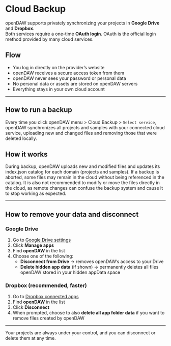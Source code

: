 # Cloud Backup

openDAW supports privately synchronizing your projects in **Google Drive** and **Dropbox**.  
Both services require a one-time **OAuth login**. OAuth is the official login method provided by many cloud services.

## Flow

- You log in directly on the provider’s website
- openDAW receives a secure access token from them
- openDAW never sees your password or personal data
- No personal data or assets are stored on openDAW servers
- Everything stays in your own cloud account

---

## How to run a backup

Every time you click openDAW menu > Cloud Backup > `Select service`, openDAW synchronizes all projects and samples with
your connected cloud service, uploading new and changed files and removing those that were deleted locally.

## How it works

During backup, openDAW uploads new and modified files and updates its index.json catalog for each domain (projects and
samples). If a backup is aborted, some files may remain in the cloud without being referenced in the catalog. It is also
not recommended to modify or move the files directly in the cloud, as remote changes can confuse the backup system and
cause it to stop working as expected.

---

## How to remove your data and disconnect

### Google Drive

1. Go to [Google Drive settings](https://drive.google.com/drive/settings)
2. Click **Manage apps**
3. Find **openDAW** in the list
4. Choose one of the following:
    - **Disconnect from Drive** → removes openDAW’s access to your Drive
    - **Delete hidden app data** (if shown) → permanently deletes all files openDAW stored in your hidden appData space

### Dropbox (recommended, faster)

1. Go to [Dropbox connected apps](https://www.dropbox.com/account/connected_apps?utm_source=opendaw.studio)
2. Find **openDAW** in the list
3. Click **Disconnect**
4. When prompted, choose to also **delete all app folder data** if you want to remove files created by openDAW

---

Your projects are always under your control, and you can disconnect or delete them at any time.
